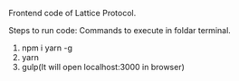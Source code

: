 Frontend code of Lattice Protocol.

Steps to run code:
Commands to execute in foldar terminal.

1. npm i yarn -g
2. yarn
3. gulp(It will open localhost:3000 in browser)
